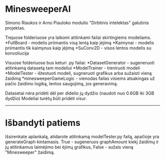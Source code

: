 # MinesweeperAI

Simono Riaukos ir Arno Piauloko modulio "Dirbtinis intelektas" galutinis projektas.

Trejuose folderiuose yra laikomi atitinkami failai skirtingiems modeliams.
*FullBoard - modelis priimantis visą lentą kaip įėjimą
*Kaimynai - modelis priimantis tik kaimynus kaip įėjimą
*SuConv2D - visos lentos modelis su konvoliucija

Visuose folderiuose bus keturi .py failai:
*DatasetGenerator - sugeneruoti atitinkamą datasetą tam modeliui
*ModelTrainer - treniruoti modeli
*ModelTester - ištestuoti modeli, sugneruoti grafikus arba sužaisti vieną žaidimą
*minesweeperGameLogic - vienodas failas visiems atsakingas už pačio žaidimo logiką, lentos saugojimą, jos generavimą.

Datasetai nėra pridėti dėl per didelio jų dydžio (naudoti nuo 0.6GB iki 3GB dydžio)
Modeliai turėtų būti pridėti visur.

-----------------------------------------------------------------------------------------------------------------------
# Išbandyti patiems

Išsirenkate aplankalą, atidarote atitinkamą modelTester.py failą, apačioje yra generateGraph kintamasis. True - sugeneruos graphAmount kiekį žaidimų ir jų atitinkamus laimėjimo bei ėjimų grafikus, False - sužais vieną "Minesweeper" žaidimą.
